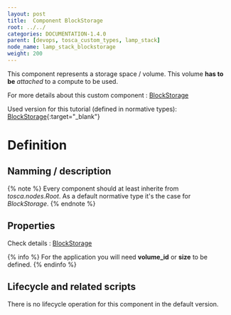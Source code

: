 ```yaml
---
layout: post
title:  Component BlockStorage
root: ../../
categories: DOCUMENTATION-1.4.0
parent: [devops, tosca_custom_types, lamp_stack]
node_name: lamp_stack_blockstorage
weight: 200
---
```


This component represents a storage space / volume. This volume __has to be__ *attached* to a compute to be used.

For more details about this custom component : [BlockStorage](#/documentation/1.4.0/cloudify3_driver/install_config.html)

Used version for this tutorial (defined in normative types): [BlockStorage](https://github.com/alien4cloud/tosca-normative-types/blob/1.1.0.wd02/normative-types.yml){:target="_blank"}

# Definition

## Namming / description

<div data-gist="https://gist.github.com/cmourouvin/c6eb9df89eda149c41f5.js"></div>

{% note %}
Every component should at least inherite from *tosca.nodes.Root*. As a default normative type it's the case for *BlockStorage*.
{% endnote %}

## Properties

<div data-gist="https://gist.github.com/cmourouvin/561ca4ce50e1eb1f673b.js"></div>

Check details : [BlockStorage](#/documentation/1.4.0/cloudify3_driver/install_config.html)

{% info %}
For the application you will need **volume_id** or **size** to be defined.
{% endinfo %}

## Lifecycle and related scripts

There is no lifecycle operation for this component in the default version.
